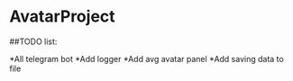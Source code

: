 # AvatarProject

##TODO list:

*All telegram bot
*Add logger
*Add avg avatar panel
*Add saving data to file
